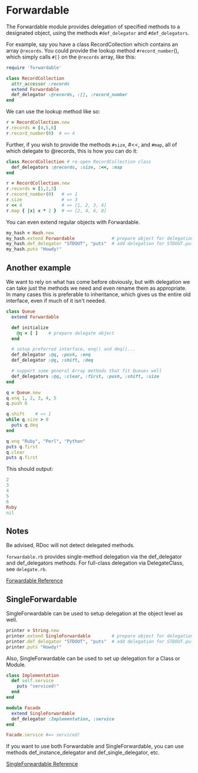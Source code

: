 # Forwardable

The Forwardable module provides delegation of specified methods to a
designated object, using the methods `#def_delegator` and
`#def_delegators`.

For example, say you have a class RecordCollection which contains an
array `@records`. You could provide the lookup method
`#record_number`(), which simply calls `#[]` on the `@records` array,
like this:


```ruby
require 'forwardable'

class RecordCollection
  attr_accessor :records
  extend Forwardable
  def_delegator :@records, :[], :record_number
end
```

We can use the lookup method like so:


```ruby
r = RecordCollection.new
r.records = [4,5,6]
r.record_number(0)  # => 4
```

Further, if you wish to provide the methods `#size`, #<<, and `#map`,
all of which delegate to @records, this is how you can do it:


```ruby
class RecordCollection # re-open RecordCollection class
  def_delegators :@records, :size, :<<, :map
end

r = RecordCollection.new
r.records = [1,2,3]
r.record_number(0)   # => 1
r.size               # => 3
r << 4               # => [1, 2, 3, 4]
r.map { |x| x * 2 }  # => [2, 4, 6, 8]
```

You can even extend regular objects with Forwardable.


```ruby
my_hash = Hash.new
my_hash.extend Forwardable              # prepare object for delegation
my_hash.def_delegator "STDOUT", "puts"  # add delegation for STDOUT.puts()
my_hash.puts "Howdy!"
```

## Another example

We want to rely on what has come before obviously, but with delegation
we can take just the methods we need and even rename them as
appropriate. In many cases this is preferable to inheritance, which
gives us the entire old interface, even if much of it isn't needed.


```ruby
class Queue
  extend Forwardable

  def initialize
    @q = [ ]    # prepare delegate object
  end

  # setup preferred interface, enq() and deq()...
  def_delegator :@q, :push, :enq
  def_delegator :@q, :shift, :deq

  # support some general Array methods that fit Queues well
  def_delegators :@q, :clear, :first, :push, :shift, :size
end

q = Queue.new
q.enq 1, 2, 3, 4, 5
q.push 6

q.shift    # => 1
while q.size > 0
  puts q.deq
end

q.enq "Ruby", "Perl", "Python"
puts q.first
q.clear
puts q.first
```

This should output:


```ruby
2
3
4
5
6
Ruby
nil
```

## Notes

Be advised, RDoc will not detect delegated methods.

`forwardable.rb` provides single-method delegation via the
def\_delegator and def\_delegators methods. For full-class delegation
via DelegateClass, see `delegate.rb`.

[Forwardable
Reference](https://ruby-doc.org/stdlib-2.5.0/libdoc/forwardable/rdoc/Forwardable.html)



## SingleForwardable

SingleForwardable can be used to setup delegation at the object level as
well.


```ruby
printer = String.new
printer.extend SingleForwardable        # prepare object for delegation
printer.def_delegator "STDOUT", "puts"  # add delegation for STDOUT.puts()
printer.puts "Howdy!"
```

Also, SingleForwardable can be used to set up delegation for a Class or
Module.


```ruby
class Implementation
  def self.service
    puts "serviced!"
  end
end

module Facade
  extend SingleForwardable
  def_delegator :Implementation, :service
end

Facade.service #=> serviced!
```

If you want to use both Forwardable and SingleForwardable, you can use
methods def\_instance\_delegator and def\_single\_delegator, etc.

[SingleForwardable
Reference](https://ruby-doc.org/stdlib-2.5.0/libdoc/forwardable/rdoc/SingleForwardable.html)

